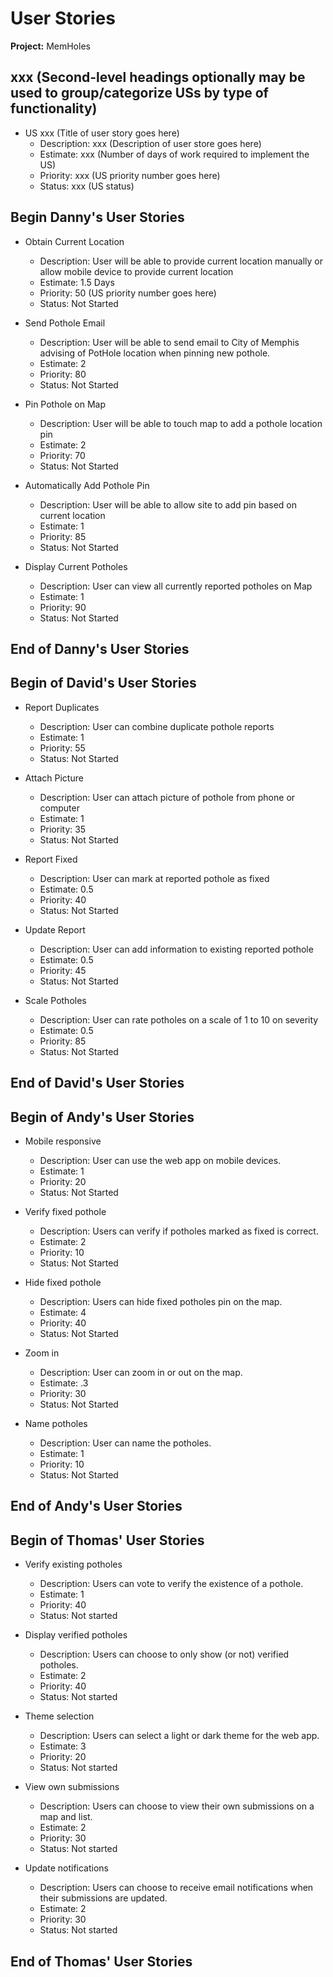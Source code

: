 # User Stories

**Project:** MemHoles

## xxx (Second-level headings optionally may be used to group/categorize USs by type of functionality)

- US xxx (Title of user story goes here)
  - Description: xxx (Description of user store goes here)
  - Estimate: xxx (Number of days of work required to implement the US)
  - Priority: xxx (US priority number goes here)
  - Status: xxx (US status)

## Begin Danny's User Stories
- Obtain Current Location
  - Description: User will be able to provide current location manually or allow mobile device to provide current location
  - Estimate: 1.5 Days 
  - Priority: 50 (US priority number goes here)
  - Status: Not Started

- Send Pothole Email
  - Description: User will be able to send email to City of Memphis advising of PotHole location when pinning new pothole.
  - Estimate: 2 
  - Priority: 80 
  - Status: Not Started

- Pin Pothole on Map
  - Description: User will be able to touch map to add a pothole location pin
  - Estimate: 2
  - Priority: 70
  - Status: Not Started

- Automatically Add Pothole Pin
  - Description: User will be able to allow site to add pin based on current location
  - Estimate: 1
  - Priority: 85
  - Status: Not Started

- Display Current Potholes
  - Description: User can view all currently reported potholes on Map
  - Estimate: 1
  - Priority: 90
  - Status: Not Started

## End of Danny's User Stories

## Begin of David's User Stories

- Report Duplicates
  - Description: User can combine duplicate pothole reports
  - Estimate: 1
  - Priority: 55
  - Status: Not Started

- Attach Picture
  - Description: User can attach picture of pothole from phone or computer
  - Estimate: 1
  - Priority: 35
  - Status: Not Started

- Report Fixed
  - Description: User can mark at reported pothole as fixed
  - Estimate: 0.5
  - Priority: 40
  - Status: Not Started

- Update Report
  - Description: User can add information to existing reported pothole
  - Estimate: 0.5
  - Priority: 45
  - Status: Not Started

- Scale Potholes
  - Description: User can rate potholes on a scale of 1 to 10 on severity
  - Estimate: 0.5
  - Priority: 85
  - Status: Not Started

## End of David's User Stories

## Begin of Andy's User Stories

- Mobile responsive
  - Description: User can use the web app on mobile devices.
  - Estimate: 1
  - Priority: 20
  - Status: Not Started

- Verify fixed pothole
  - Description: Users can verify if potholes marked as fixed is correct.
  - Estimate: 2
  - Priority: 10
  - Status: Not Started

- Hide fixed pothole
  - Description: Users can hide fixed potholes pin on the map.
  - Estimate: 4
  - Priority: 40
  - Status: Not Started

- Zoom in
  - Description: User can zoom in or out on the map.
  - Estimate: .3
  - Priority: 30
  - Status: Not Started

- Name potholes
  - Description: User can name the potholes.
  - Estimate: 1
  - Priority: 10
  - Status: Not Started

## End of Andy's User Stories

## Begin of Thomas' User Stories

- Verify existing potholes
  - Description: Users can vote to verify the existence of a pothole.
  - Estimate: 1
  - Priority: 40
  - Status: Not started

- Display verified potholes
  - Description: Users can choose to only show (or not) verified potholes.
  - Estimate: 2
  - Priority: 40
  - Status: Not started

- Theme selection
  - Description: Users can select a light or dark theme for the web app.
  - Estimate: 3
  - Priority: 20
  - Status: Not started

- View own submissions
  - Description: Users can choose to view their own submissions on a map and list.
  - Estimate: 2
  - Priority: 30
  - Status: Not started

- Update notifications
  - Description: Users can choose to receive email notifications when their submissions are updated.
  - Estimate: 2
  - Priority: 30
  - Status: Not started

## End of Thomas' User Stories
